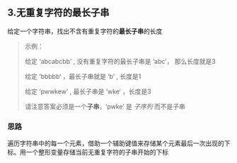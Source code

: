 ## 3.无重复字符的最长子串

给定一个字符串，找出不含有重复字符的**最长子串**的长度

> 示例：
>
> 给定 ‘abcabcbb’ , 没有重复字符的最长子串是 ‘abc’， 那么长度就是3
>
> 给定 ’bbbbb‘ ，最长子串就是 ‘b’ , 长度是1
>
> 给定 ‘pwwkew’ , 最长子串是 ’wke‘ ，长度是3
>
> 请注意答案必须是一个**子串**，‘pwke’ 是 *子序列* 而不是子串

### 思路

遍历字符串中的每一个元素，借助一个辅助键值来存储某个元素最后一次出现的下标。用一个整形变量存储当前无重复字符的子串开始的下标


